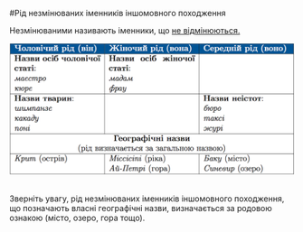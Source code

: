#Рiд незмiнюваних iменникiв iншомовного походження


Незмінюваними називають іменники, що <a href="http://ukr.ed-era.com/5/vidminki_imennikiv.html">не відмінюються.</a>


<div class="center">
<img src="../pics/5/5.png" width="700px" class="center"/>
</div>
<br>

Зверніть увагу, рід незмінюваних іменників іншомовного походження, що позначають власні географічні назви, визначається за родовою ознакою (місто, озеро, гора тощо).  
